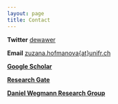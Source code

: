 ```yaml
---
layout: page
title: Contact
---
```



**Twitter** [dewawer](https://twitter.com/dewawer)

**Email**   [zuzana.hofmanova{at}unifr.ch](mailto:zuzana.hofmanova@unifr.ch)

[**Google Scholar**](https://scholar.google.com/citations?user=LAftoAQAAAAJ&hl=en)

[**Research Gate**](https://www.researchgate.net/profile/Zuzana_Hofmanova)

[**Daniel Wegmann Research Group**](https://twitter.com/dewawer)



